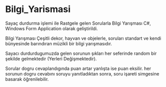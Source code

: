 # Bilgi_Yarismasi
Sayaç durdurma işlemi ile Rastgele gelen Sorularla Bilgi Yarışması
C#, Windows Form Application olarak geliştirildi.

Bilgi Yarışması
Çeşitli dekor, hayvan ve objelerle, soruları standart ve 
kendi bünyesinde barındıran müzikli bir bilgi yarışmasıdır.

Sayacı durdurdugumuzda gelen sorunun şıkları her seferinde 
random bir şekilde gelmektedir (Yerleri Değişmektedir). 

Sorular dogru cevaplandıgında puan artar yanlışta ise puan eksilir.
her sorunun dogru cevabını soruyu yanıtladıktan sonra, 
soru işareti simgesine basarak öğrenilebilir.
